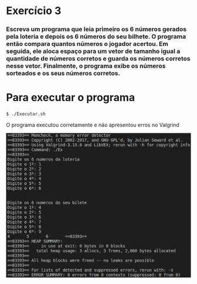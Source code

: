 # Exercício 3
### Escreva um programa que leia primeiro os 6 números gerados pela loteria e depois os 6 números do seu bilhete. O programa então compara quantos números o jogador acertou. Em seguida, ele aloca espaço para um vetor de tamanho igual a quantidade de números corretos e guarda os números corretos nesse vetor. Finalmente, o programa exibe os números sorteados e os seus números corretos.

# Para executar o programa 
~~~Shell
$ ./Executar.sh
~~~

O programa executou corretamente e não apresentou erros no Valgrind

![Excussão teste](Ex3.png)